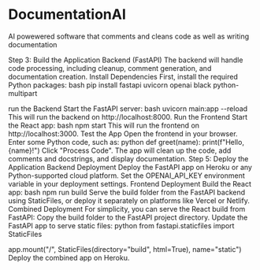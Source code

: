 # DocumentationAI
AI powewered software that comments and cleans code as well as writing documentation

Step 3: Build the Application
Backend (FastAPI)
The backend will handle code processing, including cleanup, comment generation, and documentation creation.
Install Dependencies
First, install the required Python packages:
bash
pip install fastapi uvicorn openai black python-multipart


run the Backend
Start the FastAPI server:
bash
uvicorn main:app --reload
This will run the backend on http://localhost:8000.
Run the Frontend
Start the React app:
bash
npm start
This will run the frontend on http://localhost:3000.
Test the App
Open the frontend in your browser.
Enter some Python code, such as:
python
def greet(name):
    print(f"Hello, {name}!")
Click "Process Code".
The app will clean up the code, add comments and docstrings, and display documentation.
Step 5: Deploy the Application
Backend Deployment
Deploy the FastAPI app on Heroku or any Python-supported cloud platform.
Set the OPENAI_API_KEY environment variable in your deployment settings.
Frontend Deployment
Build the React app:
bash
npm run build
Serve the build folder from the FastAPI backend using StaticFiles, or deploy it separately on platforms like Vercel or Netlify.
Combined Deployment
For simplicity, you can serve the React build from FastAPI:
Copy the build folder to the FastAPI project directory.
Update the FastAPI app to serve static files:
python
from fastapi.staticfiles import StaticFiles

app.mount("/", StaticFiles(directory="build", html=True), name="static")
Deploy the combined app on Heroku.
